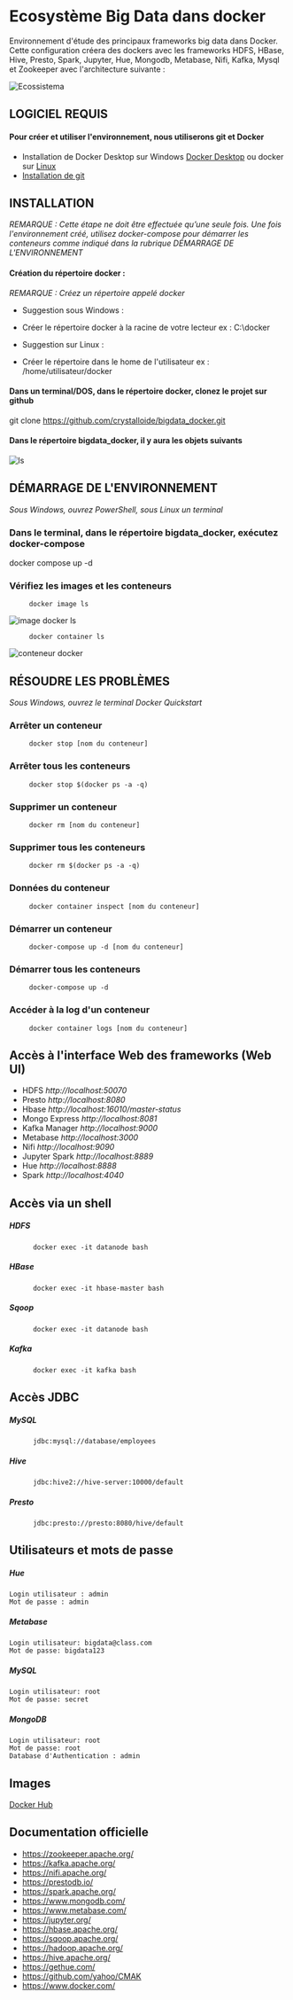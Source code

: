 
# Ecosystème Big Data dans docker

Environnement d'étude des principaux frameworks big data dans Docker.
<br> Cette configuration créera des dockers avec les frameworks HDFS, HBase, Hive, Presto, Spark, Jupyter, Hue, Mongodb, Metabase, Nifi, Kafka, Mysql et Zookeeper avec l'architecture suivante :
<br>

![Ecossistema](ecosystem.jpeg)

## LOGICIEL REQUIS
#### Pour créer et utiliser l'environnement, nous utiliserons git et Docker
 * Installation de Docker Desktop sur Windows [Docker Desktop](https://hub.docker.com/editions/community/docker-ce-desktop-windows) ou docker sur [Linux](https://docs.docker.com/install/linux/docker-ce/ubuntu/)
 *  [Installation de git](https://git-scm.com/book/pt-br/v2/Come%C3%A7ando-Instalando-o-Git)
   
## INSTALLATION
*REMARQUE : Cette étape ne doit être effectuée qu’une seule fois. Une fois l'environnement créé, utilisez docker-compose pour démarrer les conteneurs comme indiqué dans la rubrique DÉMARRAGE DE L'ENVIRONNEMENT*

#### Création du répertoire docker :
*REMARQUE : Créez un répertoire appelé docker*

 * Suggestion sous Windows :
 * Créer le répertoire docker à la racine de votre lecteur
 ex : C:\docker

 * Suggestion sur Linux :
 * Créer le répertoire dans le home de l'utilisateur
 ex : /home/utilisateur/docker

#### Dans un terminal/DOS, dans le répertoire docker, clonez le projet sur github
 git clone https://github.com/crystalloide/bigdata_docker.git

#### Dans le répertoire bigdata_docker, il y aura les objets suivants
![ls](ls.JPG)

   
## DÉMARRAGE DE L'ENVIRONNEMENT

 *Sous Windows, ouvrez PowerShell, sous Linux un terminal*

### Dans le terminal, dans le répertoire bigdata_docker, exécutez docker-compose
 docker compose up -d

### Vérifiez les images et les conteneurs

         docker image ls

![image docker ls](docker_image_ls.JPG)

         docker container ls

![conteneur docker](docker_container_ls.JPG)

## RÉSOUDRE LES PROBLÈMES

 *Sous Windows, ouvrez le terminal Docker Quickstart*

### Arrêter un conteneur
         docker stop [nom du conteneur]

### Arrêter tous les conteneurs
         docker stop $(docker ps -a -q)

### Supprimer un conteneur
         docker rm [nom du conteneur]

### Supprimer tous les conteneurs
         docker rm $(docker ps -a -q)

### Données du conteneur
         docker container inspect [nom du conteneur]

### Démarrer un conteneur
         docker-compose up -d [nom du conteneur]

### Démarrer tous les conteneurs
         docker-compose up -d 

### Accéder à la log d'un conteneur
         docker container logs [nom du conteneur] 

## Accès à l'interface Web des frameworks (Web UI)
 
* HDFS *http://localhost:50070*
* Presto *http://localhost:8080*
* Hbase *http://localhost:16010/master-status*
* Mongo Express *http://localhost:8081*
* Kafka Manager *http://localhost:9000*
* Metabase *http://localhost:3000*
* Nifi *http://localhost:9090*
* Jupyter Spark *http://localhost:8889*
* Hue *http://localhost:8888*
* Spark *http://localhost:4040*

## Accès via un shell

   ##### HDFS

          docker exec -it datanode bash

   ##### HBase

          docker exec -it hbase-master bash

   ##### Sqoop

          docker exec -it datanode bash
        
   ##### Kafka

          docker exec -it kafka bash

## Accès JDBC 

   ##### MySQL
          jdbc:mysql://database/employees

   ##### Hive

          jdbc:hive2://hive-server:10000/default

   ##### Presto

          jdbc:presto://presto:8080/hive/default

## Utilisateurs et mots de passe

   ##### Hue
    Login utilisateur : admin
    Mot de passe : admin

   ##### Metabase
    Login utilisateur: bigdata@class.com
    Mot de passe: bigdata123 

   ##### MySQL
    Login utilisateur: root
    Mot de passe: secret
   
   ##### MongoDB
    Login utilisateur: root
    Mot de passe: root
    Database d'Authentication : admin

## Images   

[Docker Hub](https://hub.docker.com/u/fjardim)

## Documentation officielle

* https://zookeeper.apache.org/
* https://kafka.apache.org/
* https://nifi.apache.org/
* https://prestodb.io/
* https://spark.apache.org/
* https://www.mongodb.com/
* https://www.metabase.com/
* https://jupyter.org/
* https://hbase.apache.org/
* https://sqoop.apache.org/
* https://hadoop.apache.org/
* https://hive.apache.org/
* https://gethue.com/
* https://github.com/yahoo/CMAK
* https://www.docker.com/
